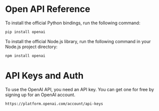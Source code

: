 # Open API Reference 

To install the official Python bindings, run the following command:
```bash
pip install openai
```
To install the official Node.js library, run the following command in your Node.js project directory:
```bash
npm install openai
```

# API Keys and Auth

To use the OpenAI API, you need an API key. You can get one for free by signing up for an OpenAI account.
```bash
https://platform.openai.com/account/api-keys
```
